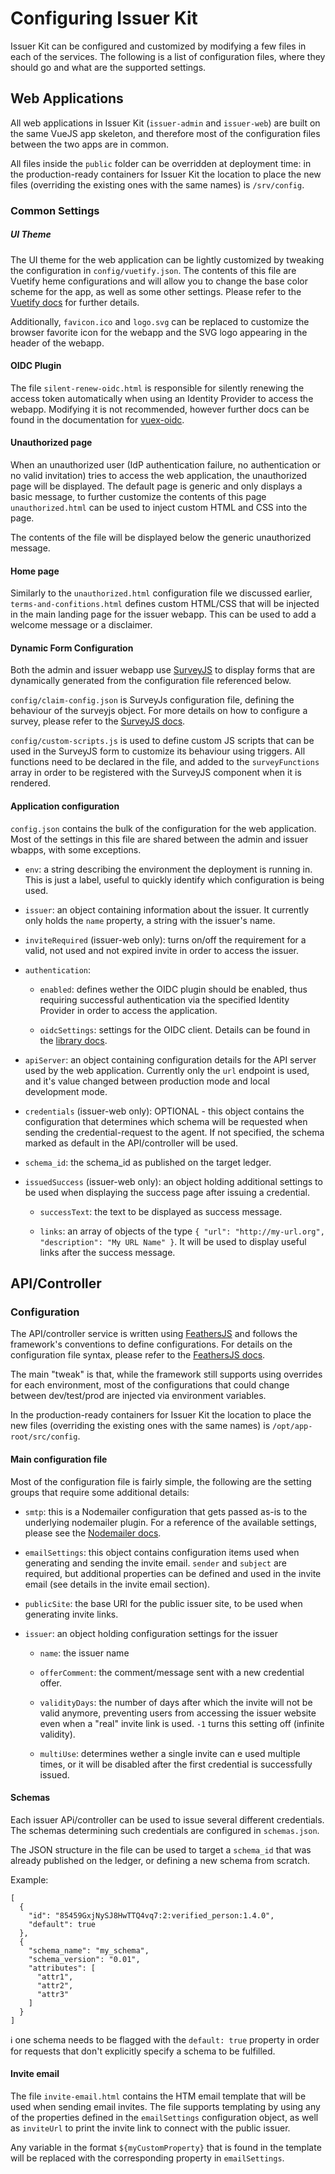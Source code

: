# Configuring Issuer Kit

Issuer Kit can be configured and customized by modifying a few files in each of the services. The following is a list of configuration files, where they should go and what are the supported settings.

## Web Applications

All web applications in Issuer Kit (`issuer-admin` and `issuer-web`) are built on the same VueJS app skeleton, and therefore most of the configuration files between the two apps are in common.

All files inside the `public` folder can be overridden at deployment time: in the production-ready containers for Issuer Kit the location to place the new files (overriding the existing ones with the same names) is `/srv/config`.

### Common Settings

##### UI Theme

The UI theme for the web application can be lightly customized by tweaking the configuration in `config/vuetify.json`. The contents of this file are Vuetify heme configurations and will allow you to change the base color scheme for the app, as well as some other settings. Please refer to the [Vuetify docs](https://vuetifyjs.com/en/customization/theme/#theme) for further details. 

Additionally, `favicon.ico` and `logo.svg` can be replaced to customize the browser favorite icon for the webapp and the SVG logo appearing in the header of the webapp.

#### OIDC Plugin

The file `silent-renew-oidc.html` is responsible for silently renewing the access token automatically when using an Identity Provider to access the webapp. Modifying it is not recommended, however further docs can be found in the documentation for [vuex-oidc](https://github.com/perarnborg/vuex-oidc/wiki).

#### Unauthorized page

When an unauthorized user (IdP authentication failure, no authentication or no valid invitation) tries to access the web application, the unauthorized page will be displayed. The default page is generic and only displays a basic message, to further customize the contents of this page `unauthorized.html` can be used to inject custom HTML and CSS into the page.

The contents of the file will be displayed below the generic unauthorized message.

#### Home page

Similarly to the `unauthorized.html` configuration file we discussed earlier, `terms-and-confitions.html` defines custom HTML/CSS that will be injected in the main landing page for the issuer webapp. This can be used to add a welcome message or a disclaimer.

#### Dynamic Form Configuration

Both the admin and issuer webapp use [SurveyJS](https://surveyjs.io) to display forms that are dynamically generated from the configuration file referenced below.

`config/claim-config.json` is  SurveyJs configuration file, defining the behaviour of the surveyjs object. For more details on how to configure a survey, please refer to the [SurveyJS docs](https://surveyjs.io/Examples/Library).

`config/custom-scripts.js` is used to define custom JS scripts that can be used in the SurveyJS form to customize its behaviour using triggers. All functions need to be declared in the file, and added to the `surveyFunctions` array in order to be registered with the SurveyJS component when it is rendered.

#### Application configuration

`config.json` contains the bulk of the configuration for the web application. Most of the settings in this file are shared between the admin and issuer wbapps, with some exceptions.

* `env`: a string describing the environment the deployment is running in. This is just a label, useful to quickly identify which configuration is being used.

* `issuer`: an object containing information about the issuer. It currently only holds the `name` property, a string with the issuer's name.

* `inviteRequired` (issuer-web only): turns on/off the requirement for a valid, not used and not expired invite in order to access the issuer.

* `authentication`:
  * `enabled`: defines wether the OIDC plugin should be enabled, thus requiring successful authentication via the specified Identity Provider in order to access the application.
  
  * `oidcSettings`:  settings for the OIDC client. Details can be found in the [library docs](https://github.com/IdentityModel/oidc-client-js/wiki).

* `apiServer`: an object containing configuration details for the API server used by the web application. Currently only the `url` endpoint is used, and it's value changed between production mode and local development mode.

* `credentials` (issuer-web only): OPTIONAL - this object contains the configuration that determines which schema will be requested when sending the credential-request to the agent. If not specified, the schema marked as default in the API/controller will be used.

 * `schema_id`: the schema_id as published on the target ledger.

* `issuedSuccess` (issuer-web only): an object holding additional settings to be used when displaying the success page after issuing a credential.

  * `successText`: the text to be displayed as success message.

  * `links`: an array of objects of the type `{ "url": "http://my-url.org", "description": "My URL Name" }`. It will be used to display useful links after the success message.

## API/Controller

### Configuration

The API/controller service is written using [FeathersJS](https://github.com/feathersjs/feathers) and follows the framework's conventions to define configurations. For details on the configuration file syntax, please refer to the [FeathersJS docs](https://docs.feathersjs.com/api/configuration.html#example).

The main "tweak" is that, while the framework still supports using overrides for each environment, most of the configurations that could change between dev/test/prod are injected via environment variables.

In the production-ready containers for Issuer Kit the location to place the new files (overriding the existing ones with the same names) is `/opt/app-root/src/config`.

#### Main configuration file

Most of the configuration file is fairly simple, the following are the setting groups that require some additional details:

* `smtp`: this is a Nodemailer configuration that gets passed as-is to the underlying nodemailer plugin. For a reference of the available settings, please see the [Nodemailer docs](https://nodemailer.com/smtp/).

* `emailSettings`: this object contains configuration items used when generating and sending the invite email. `sender` and `subject` are required, but additional properties can be defined and used in the invite email (see details in the invite email section).

* `publicSite`: the base URl for the public issuer site, to be used when generating invite links.

* `issuer`: an object holding configuration settings for the issuer

  * `name`: the issuer name

  * `offerComment`: the comment/message sent with a new credential offer.

  * `validityDays`: the number of days after which the invite will not be valid anymore, preventing users from accessing the issuer website even when a "real" invite link is used. `-1` turns this setting off (infinite validity).

  * `multiUse`: determines wether a single invite can e used multiple times, or it will be disabled after the first credential is successfully issued.

#### Schemas

Each issuer APi/controller can be used to issue several different credentials. The schemas determining such credentials are configured in `schemas.json`.

The JSON structure in the file can be used to target a `schema_id` that was already published on the ledger, or defining a new schema from scratch.

Example:
```
[
  {
    "id": "85459GxjNySJ8HwTTQ4vq7:2:verified_person:1.4.0",
    "default": true
  },
  {
    "schema_name": "my_schema",
    "schema_version": "0.01",
    "attributes": [
      "attr1",
      "attr2",
      "attr3"
    ]
  }
]
```

:information_source: one schema needs to be flagged with the `default: true` property in order for requests that don't explicitly specify a schema to be fulfilled.

#### Invite email

The file `invite-email.html` contains the HTM email template that will be used when sending email invites. The file supports templating by using any of the properties defined in the `emailSettings` configuration object, as well as `inviteUrl` to print the invite link to connect with the public issuer.

Any variable in the format `${myCustomProperty}` that is found in the template will be replaced with the corresponding property in `emailSettings`.
